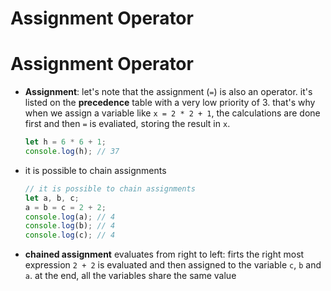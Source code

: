 # Assignment Operator

# Assignment Operator

- **Assignment**: let's note that the assignment (`=`) is also an operator. it's listed on the **precedence** table with a very low priority of 3. that's why when we assign a variable like `x = 2 * 2 + 1`, the calculations are done first and then `=` is evaliated, storing the result in `x`.

  ```js
  let h = 6 * 6 + 1;
  console.log(h); // 37
  ```

- it is possible to chain assignments
  ```js
  // it is possible to chain assignments
  let a, b, c;
  a = b = c = 2 + 2;
  console.log(a); // 4
  console.log(b); // 4
  console.log(c); // 4
  ```
- **chained assignment** evaluates from right to left: firts the right most expression `2 + 2` is evaluated and then assigned to the variable `c`, `b` and `a`. at the end, all the variables share the same value
